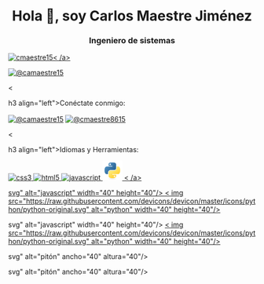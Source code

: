 <h1 align="center">Hola 👋, soy Carlos Maestre Jiménez</h1>
<h3 align="center">Ingeniero de sistemas</h3>

<p align="left"> <a href="https ://github.com/ryo-ma/github-profile-trofeo"><img src="https://github-perfil-trofeo.vercel.app/?username=cmaestre15" alt="cmaestre15" />< /a> </p>

<p align="left"> <a href="https://twitter.com/@camaestre15" target="blank"><img src="https://img.escudos. io/twitter/follow/@camaestre15?logo=twitter&style=for-the-badge" alt="@camaestre15" /></a> </p> <

h3 align="left">Conéctate conmigo:</h3 >
<p alinear="izquierda">
<a href="https://twitter.com/@camaestre15" target="blank"><img align="center" src="https://raw.githubusercontent.com/rahuldkjain/github-profile-readme- generator/master/src/images/icons/Social/twitter.svg" alt="@camaestre15" height="30" width="40" /></a> <a href="
https://instagram.com /@cmaestre8615" target="en blanco"><img align="center" src="https://raw.githubusercontent.com/rahuldkjain/github-profile-readme-generator/master/src/images/icons/Social/ instagram.svg" alt="@cmaestre8615" height="30" width="40" /></a> </p>
<

h3 align="left">Idiomas y Herramientas:</h3>
<p align="left"> <a href="https://www.w3schools.com/css/" target="_blank" rel="noreferrer"> <img src="https://raw.githubusercontent. com/devicons/devicon/master/icons/css3/css3-original-wordmark.svg" alt="css3" width="40" height="40"/> </a> <a href="https:// www.w3.org/html/" target="_blank" rel="noreferrer"> <img src="https://raw.githubusercontent.com/devicons/devicon/master/icons/html5/html5-original-wordmark .svg" alt="html5" width="40" height="40"/> </a> <a href="https://developer.mozilla.org/en-US/docs/Web/JavaScript" target="_blank" rel="noreferrer"> <img src="https://raw.githubusercontent.com/devicons/devicon/master/icons/javascript/javascript- original.svg" alt="javascript" width="40" height="40"/> </a> <a href="https://www.python.org" target="_blank" rel="noreferrer" > <img src="https://raw.githubusercontent.com/devicons/devicon/master/icons/python/python-original.svg" alt="python" width="40" height="40"/> < /a> </p>svg" alt="javascript" width="40" height="40"/> </a> <a href="https://www.python.org" target="_blank" rel="noreferrer"> < img src="https://raw.githubusercontent.com/devicons/devicon/master/icons/python/python-original.svg" alt="python" width="40" height="40"/> </a > </p>svg" alt="javascript" width="40" height="40"/> </a> <a href="https://www.python.org" target="_blank" rel="noreferrer"> < img src="https://raw.githubusercontent.com/devicons/devicon/master/icons/python/python-original.svg" alt="python" width="40" height="40"/> </a > </p>svg" alt="pitón" ancho="40" altura="40"/> </a> </p>svg" alt="pitón" ancho="40" altura="40"/> </a> </p>
